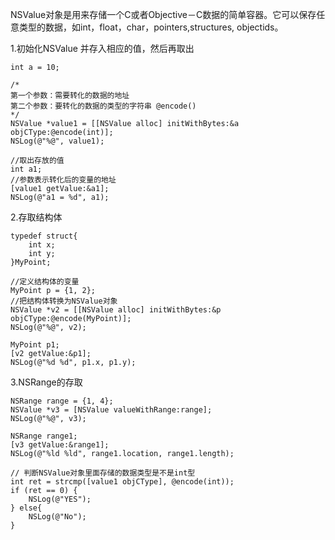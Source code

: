 NSValue对象是用来存储一个C或者Objective－C数据的简单容器。它可以保存任意类型的数据，如int，float，char，pointers,structures,  objectids。

1.初始化NSValue 并存入相应的值，然后再取出
```
int a = 10;  
          
/* 
第一个参数：需要转化的数据的地址 
第二个参数：要转化的数据的类型的字符串 @encode() 
*/  
NSValue *value1 = [[NSValue alloc] initWithBytes:&a objCType:@encode(int)];  
NSLog(@"%@", value1);  
          
//取出存放的值   
int a1;    
//参数表示转化后的变量的地址  
[value1 getValue:&a1];  
NSLog(@"a1 = %d", a1); 
```
2.存取结构体
```
typedef struct{  
    int x;  
    int y;  
}MyPoint; 

//定义结构体的变量  
MyPoint p = {1, 2};  
//把结构体转换为NSValue对象  
NSValue *v2 = [[NSValue alloc] initWithBytes:&p objCType:@encode(MyPoint)];  
NSLog(@"%@", v2);  
              
MyPoint p1;  
[v2 getValue:&p1];  
NSLog(@"%d %d", p1.x, p1.y);  
```
3.NSRange的存取 
```
NSRange range = {1, 4};  
NSValue *v3 = [NSValue valueWithRange:range];  
NSLog(@"%@", v3);  
          
NSRange range1;  
[v3 getValue:&range1];  
NSLog(@"%ld %ld", range1.location, range1.length);

// 判断NSValue对象里面存储的数据类型是不是int型  
int ret = strcmp([value1 objCType], @encode(int));  
if (ret == 0) {  
    NSLog(@"YES");  
} else{  
    NSLog(@"No");  
}  
```

